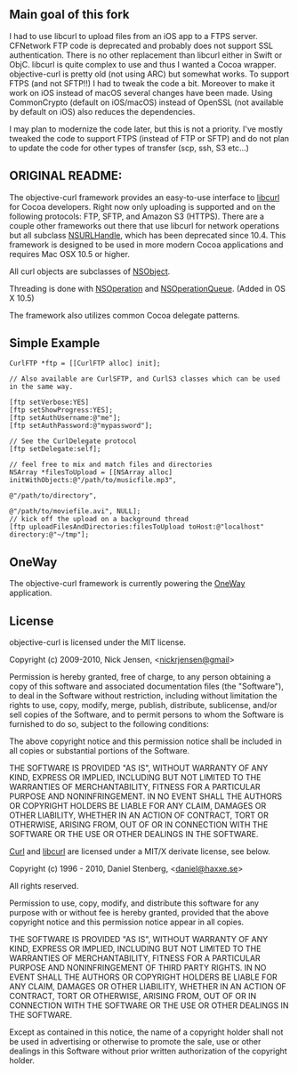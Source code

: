## Main goal of this fork

I had to use libcurl to upload files from an iOS app to a FTPS server. CFNetwork FTP code is deprecated and probably does not support SSL authentication. There is no other replacement than libcurl either in Swift or ObjC.
libcurl is quite complex to use and thus I wanted a Cocoa wrapper.
objective-curl is pretty old (not using ARC) but somewhat works.
To support FTPS (and not SFTP!!) I had to tweak the code a bit. Moreover to make it work on iOS instead of macOS several changes have been made. Using CommonCrypto (default on iOS/macOS) instead of OpenSSL (not available by default on iOS) also reduces the dependencies.

I may plan to modernize the code later, but this is not a priority. I've mostly tweaked the code to support FTPS (instead of FTP or SFTP) and do not plan to update the code for other types of transfer (scp, ssh, S3 etc...)

## ORIGINAL README:

The objective-curl framework provides an easy-to-use interface to [libcurl](http://curl.haxx.se/libcurl/c/) for Cocoa developers. Right now only uploading is supported and on the following protocols: FTP, SFTP, and Amazon S3 (HTTPS). There are a couple other frameworks out there that use libcurl for network operations but all subclass [NSURLHandle](http://developer.apple.com/library/mac/#documentation/Cocoa/Reference/Foundation/Classes/NSURLHandle_Class/Reference/Reference.html), which has been deprecated since 10.4. This framework is designed to be used in more modern Cocoa applications and requires Mac OSX 10.5 or higher. 

All curl objects are subclasses of  [NSObject](http://developer.apple.com/mac/library/documentation/cocoa/reference/Foundation/Classes/NSObject_Class/Reference/Reference.html).

Threading is done with  [NSOperation](http://developer.apple.com/mac/library/DOCUMENTATION/Cocoa/Reference/NSOperation_class/Reference/Reference.html) and [NSOperationQueue](http://developer.apple.com/mac/library/DOCUMENTATION/Cocoa/Reference/NSOperationQueue_class/Reference/Reference.html#//apple_ref/occ/cl/NSOperationQueue). (Added in OS X 10.5)

The framework also utilizes common Cocoa delegate patterns.

## Simple Example

    CurlFTP *ftp = [[CurlFTP alloc] init];
    
    // Also available are CurlSFTP, and CurlS3 classes which can be used in the same way.
    
    [ftp setVerbose:YES]
    [ftp setShowProgress:YES];
    [ftp setAuthUsername:@"me"];
    [ftp setAuthPassword:@"mypassword"];
    
    // See the CurlDelegate protocol
    [ftp setDelegate:self];
    
    // feel free to mix and match files and directories
    NSArray *filesToUpload = [[NSArray alloc] initWithObjects:@"/path/to/musicfile.mp3", 
                                                              @"/path/to/directory", 
                                                              @"/path/to/moviefile.avi", NULL];
    // kick off the upload on a background thread
    [ftp uploadFilesAndDirectories:filesToUpload toHost:@"localhost" directory:@"~/tmp"];

## OneWay

The objective-curl framework is currently powering the [OneWay](http://goto11.net/oneway) application.

## License

objective-curl is licensed under the MIT license.

Copyright (c) 2009-2010, Nick Jensen, &lt;[nickrjensen@gmail](mailto:nickrjensen@gmail.com)&gt;

Permission is hereby granted, free of charge, to any person obtaining a copy
of this software and associated documentation files (the "Software"), to deal
in the Software without restriction, including without limitation the rights
to use, copy, modify, merge, publish, distribute, sublicense, and/or sell
copies of the Software, and to permit persons to whom the Software is
furnished to do so, subject to the following conditions:

The above copyright notice and this permission notice shall be included in
all copies or substantial portions of the Software.

THE SOFTWARE IS PROVIDED "AS IS", WITHOUT WARRANTY OF ANY KIND, EXPRESS OR
IMPLIED, INCLUDING BUT NOT LIMITED TO THE WARRANTIES OF MERCHANTABILITY,
FITNESS FOR A PARTICULAR PURPOSE AND NONINFRINGEMENT. IN NO EVENT SHALL THE
AUTHORS OR COPYRIGHT HOLDERS BE LIABLE FOR ANY CLAIM, DAMAGES OR OTHER
LIABILITY, WHETHER IN AN ACTION OF CONTRACT, TORT OR OTHERWISE, ARISING FROM,
OUT OF OR IN CONNECTION WITH THE SOFTWARE OR THE USE OR OTHER DEALINGS IN
THE SOFTWARE.


[Curl](http://curl.haxx.se/) and [libcurl](http://curl.haxx.se/libcurl) are licensed under a MIT/X derivate license, see below.

Copyright (c) 1996 - 2010, Daniel Stenberg,  &lt;[daniel@haxxe.se](mailto:daniel@haxxe.se)&gt;
 
All rights reserved.
 
Permission to use, copy, modify, and distribute this software for any purpose
with or without fee is hereby granted, provided that the above copyright
notice and this permission notice appear in all copies.
 
THE SOFTWARE IS PROVIDED "AS IS", WITHOUT WARRANTY OF ANY KIND, EXPRESS OR
IMPLIED, INCLUDING BUT NOT LIMITED TO THE WARRANTIES OF MERCHANTABILITY,
FITNESS FOR A PARTICULAR PURPOSE AND NONINFRINGEMENT OF THIRD PARTY RIGHTS. IN
NO EVENT SHALL THE AUTHORS OR COPYRIGHT HOLDERS BE LIABLE FOR ANY CLAIM,
DAMAGES OR OTHER LIABILITY, WHETHER IN AN ACTION OF CONTRACT, TORT OR
OTHERWISE, ARISING FROM, OUT OF OR IN CONNECTION WITH THE SOFTWARE OR THE USE
OR OTHER DEALINGS IN THE SOFTWARE.
 
Except as contained in this notice, the name of a copyright holder shall not
be used in advertising or otherwise to promote the sale, use or other dealings
in this Software without prior written authorization of the copyright holder.
